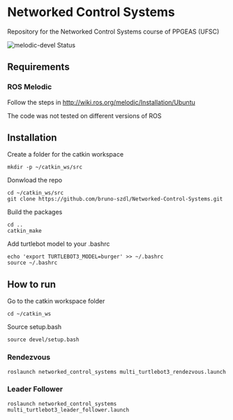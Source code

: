 # Networked Control Systems
Repository for the Networked Control Systems course of PPGEAS (UFSC)


![melodic-devel Status](https://img.shields.io/static/v1?label=melodic-devel&message=passing&color=brightgreen&style=plastic&logo=github)

## Requirements
### ROS Melodic
Follow the steps in http://wiki.ros.org/melodic/Installation/Ubuntu

The code was not tested on different versions of ROS



## Installation
Create a folder for the catkin workspace
```
mkdir -p ~/catkin_ws/src
```
Donwload the repo
```
cd ~/catkin_ws/src
git clone https://github.com/bruno-szdl/Networked-Control-Systems.git
```
Build the packages
```
cd ..
catkin_make
```
Add turtlebot model to your .bashrc
```
echo 'export TURTLEBOT3_MODEL=burger' >> ~/.bashrc
source ~/.bashrc
```
## How to run
Go to the catkin workspace folder
```
cd ~/catkin_ws
```
Source setup.bash
```
source devel/setup.bash
```
### Rendezvous
```
roslaunch networked_control_systems multi_turtlebot3_rendezvous.launch 
```
### Leader Follower
```
roslaunch networked_control_systems multi_turtlebot3_leader_follower.launch 
```



